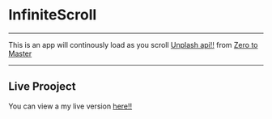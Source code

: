 # InfiniteScroll


***
This is an app will continously load as you scroll [Unplash api!!](https://unsplash.com/developers)
from  [Zero to Master ](https://academy.zerotomastery.io/p/javascript-projects)
*** 
## Live Prooject

You can view a my live version [here!!](https://bruno0x.github.io/InfiniteScroll/)




